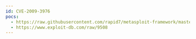 ```yaml
---
id: CVE-2009-3976
pocs:
  - https://raw.githubusercontent.com/rapid7/metasploit-framework/master/modules/exploits/windows/ftp/proftp_banner.rb
  - https://www.exploit-db.com/raw/9508
---
```

